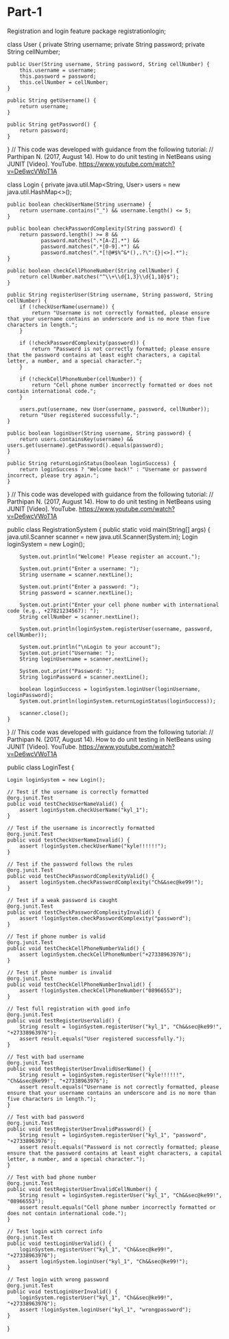 # Part-1
Registration and login feature
package registrationlogin;

class User {
    private String username;
    private String password;
    private String cellNumber;

    public User(String username, String password, String cellNumber) {
        this.username = username;
        this.password = password;
        this.cellNumber = cellNumber;
    }

    public String getUsername() {
        return username;
    }

    public String getPassword() {
        return password;
    }
}
// This code was developed with guidance from the following tutorial:
// Parthipan N. (2017, August 14). How to do unit testing in NetBeans using JUNIT [Video]. YouTube. https://www.youtube.com/watch?v=De6wcVWoT1A

class Login {
    private java.util.Map<String, User> users = new java.util.HashMap<>();

    public boolean checkUserName(String username) {
        return username.contains("_") && username.length() <= 5;
    }

    public boolean checkPasswordComplexity(String password) {
        return password.length() >= 8 &&
               password.matches(".*[A-Z].*") &&
               password.matches(".*[0-9].*") &&
               password.matches(".*[!@#$%^&*(),.?\":{}|<>].*");
    }

    public boolean checkCellPhoneNumber(String cellNumber) {
        return cellNumber.matches("^\\+\\d{1,3}\\d{1,10}$");
    }

    public String registerUser(String username, String password, String cellNumber) {
        if (!checkUserName(username)) {
            return "Username is not correctly formatted, please ensure that your username contains an underscore and is no more than five characters in length.";
        }

        if (!checkPasswordComplexity(password)) {
            return "Password is not correctly formatted; please ensure that the password contains at least eight characters, a capital letter, a number, and a special character.";
        }

        if (!checkCellPhoneNumber(cellNumber)) {
            return "Cell phone number incorrectly formatted or does not contain international code.";
        }

        users.put(username, new User(username, password, cellNumber));
        return "User registered successfully.";
    }

    public boolean loginUser(String username, String password) {
        return users.containsKey(username) && users.get(username).getPassword().equals(password);
    }

    public String returnLoginStatus(boolean loginSuccess) {
        return loginSuccess ? "Welcome back!" : "Username or password incorrect, please try again.";
    }
}
// This code was developed with guidance from the following tutorial:
// Parthipan N. (2017, August 14). How to do unit testing in NetBeans using JUNIT [Video]. YouTube. https://www.youtube.com/watch?v=De6wcVWoT1A

public class RegistrationSystem {
    public static void main(String[] args) {
        java.util.Scanner scanner = new java.util.Scanner(System.in);
        Login loginSystem = new Login();

        System.out.println("Welcome! Please register an account.");

        System.out.print("Enter a username: ");
        String username = scanner.nextLine();

        System.out.print("Enter a password: ");
        String password = scanner.nextLine();

        System.out.print("Enter your cell phone number with international code (e.g., +27821234567): ");
        String cellNumber = scanner.nextLine();

        System.out.println(loginSystem.registerUser(username, password, cellNumber));

        System.out.println("\nLogin to your account");
        System.out.print("Username: ");
        String loginUsername = scanner.nextLine();

        System.out.print("Password: ");
        String loginPassword = scanner.nextLine();

        boolean loginSuccess = loginSystem.loginUser(loginUsername, loginPassword);
        System.out.println(loginSystem.returnLoginStatus(loginSuccess));

        scanner.close();
    }
}
// This code was developed with guidance from the following tutorial:
// Parthipan N. (2017, August 14). How to do unit testing in NetBeans using JUNIT [Video]. YouTube. https://www.youtube.com/watch?v=De6wcVWoT1A

public class LoginTest {

    Login loginSystem = new Login();

    // Test if the username is correctly formatted
    @org.junit.Test
    public void testCheckUserNameValid() {
        assert loginSystem.checkUserName("kyl_1");
    }

    // Test if the username is incorrectly formatted
    @org.junit.Test
    public void testCheckUserNameInvalid() {
        assert !loginSystem.checkUserName("kyle!!!!!!");
    }

    // Test if the password follows the rules
    @org.junit.Test
    public void testCheckPasswordComplexityValid() {
        assert loginSystem.checkPasswordComplexity("Ch&&sec@ke99!");
    }

    // Test if a weak password is caught
    @org.junit.Test
    public void testCheckPasswordComplexityInvalid() {
        assert !loginSystem.checkPasswordComplexity("password");
    }

    // Test if phone number is valid
    @org.junit.Test
    public void testCheckCellPhoneNumberValid() {
        assert loginSystem.checkCellPhoneNumber("+27338963976");
    }

    // Test if phone number is invalid
    @org.junit.Test
    public void testCheckCellPhoneNumberInvalid() {
        assert !loginSystem.checkCellPhoneNumber("08966553");
    }

    // Test full registration with good info
    @org.junit.Test
    public void testRegisterUserValid() {
        String result = loginSystem.registerUser("kyl_1", "Ch&&sec@ke99!", "+27338963976");
        assert result.equals("User registered successfully.");
    }

    // Test with bad username
    @org.junit.Test
    public void testRegisterUserInvalidUserName() {
        String result = loginSystem.registerUser("kyle!!!!!!", "Ch&&sec@ke99!", "+27338963976");
        assert result.equals("Username is not correctly formatted, please ensure that your username contains an underscore and is no more than five characters in length.");
    }

    // Test with bad password
    @org.junit.Test
    public void testRegisterUserInvalidPassword() {
        String result = loginSystem.registerUser("kyl_1", "password", "+27338963976");
        assert result.equals("Password is not correctly formatted; please ensure that the password contains at least eight characters, a capital letter, a number, and a special character.");
    }

    // Test with bad phone number
    @org.junit.Test
    public void testRegisterUserInvalidCellNumber() {
        String result = loginSystem.registerUser("kyl_1", "Ch&&sec@ke99!", "08966553");
        assert result.equals("Cell phone number incorrectly formatted or does not contain international code.");
    }

    // Test login with correct info
    @org.junit.Test
    public void testLoginUserValid() {
        loginSystem.registerUser("kyl_1", "Ch&&sec@ke99!", "+27338963976");
        assert loginSystem.loginUser("kyl_1", "Ch&&sec@ke99!");
    }

    // Test login with wrong password
    @org.junit.Test
    public void testLoginUserInvalid() {
        loginSystem.registerUser("kyl_1", "Ch&&sec@ke99!", "+27338963976");
        assert !loginSystem.loginUser("kyl_1", "wrongpassword");
    }
} 

